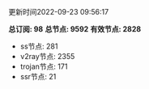 更新时间2022-09-23 09:56:17

**总订阅: 98**
**总节点: 9592**
**有效节点: 2828**
- ss节点: 281
- v2ray节点: 2355
- trojan节点: 171
- ssr节点: 21

